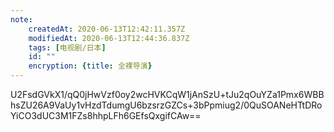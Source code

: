 ```yaml
---
note:
    createdAt: 2020-06-13T12:42:11.357Z
    modifiedAt: 2020-06-13T12:44:36.837Z
    tags: [电视剧/日本]
    id: ""
    encryption: {title: 全裸导演}
---
```

U2FsdGVkX1/qQ0jHwVzf0oy2wcHVKCqW1jAnSzU+tJu2qOuYZa1Pmx6WBBhsZU26A9VaUy1vHzdTdumgU6bzsrzGZCs+3bPpmiug2/0QuSOANeHTtDRoYiCO3dUC3M1FZs8hhpLFh6GEfsQxgifCAw==